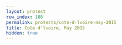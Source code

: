 ```yaml
---
layout: protest
row_index: 180
permalink: protests/cote-d-lvoire-may-2015
title: Cote d'lvoire, May 2015
hidden: true
---
```

